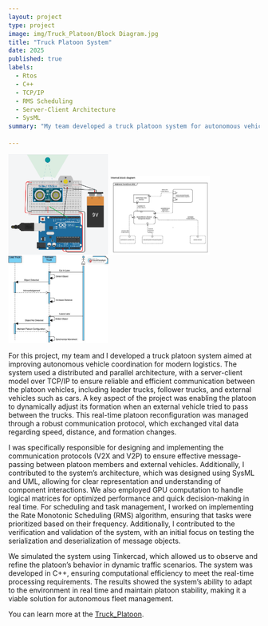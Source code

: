 ```yaml
---
layout: project
type: project
image: img/Truck_Platoon/Block Diagram.jpg
title: "Truck Platoon System"
date: 2025
published: true
labels:
  - Rtos
  - C++
  - TCP/IP
  - RMS Scheduling
  - Server-Client Architecture
  - SysML
summary: "My team developed a truck platoon system for autonomous vehicle coordination, focusing on real-time platoon reconfiguration and performance optimization."

---
```


<div class="text-center p-4">
  <img width="200px" src="../img/Truck_Platoon/Screenshot 2025-02-04 at 23.45.15.png" class="img-thumbnail" >
  <img width="200px" src="../img/Truck_Platoon/internal block diagram.jpg" >
  <img width="200px" src="../img/Truck_Platoon/sequence.jpg" >
</div>

For this project, my team and I developed a truck platoon system aimed at improving autonomous vehicle coordination for modern logistics. The system used a distributed and parallel architecture, with a server-client model over TCP/IP to ensure reliable and efficient communication between the platoon vehicles, including leader trucks, follower trucks, and external vehicles such as cars. A key aspect of the project was enabling the platoon to dynamically adjust its formation when an external vehicle tried to pass between the trucks. This real-time platoon reconfiguration was managed through a robust communication protocol, which exchanged vital data regarding speed, distance, and formation changes.

I was specifically responsible for designing and implementing the communication protocols (V2X and V2P) to ensure effective message-passing between platoon members and external vehicles. Additionally, I contributed to the system’s architecture, which was designed using SysML and UML, allowing for clear representation and understanding of component interactions. We also employed GPU computation to handle logical matrices for optimized performance and quick decision-making in real time. For scheduling and task management, I worked on implementing the Rate Monotonic Scheduling (RMS) algorithm, ensuring that tasks were prioritized based on their frequency. Additionally, I contributed to the verification and validation of the system, with an initial focus on testing the serialization and deserialization of message objects.

We simulated the system using Tinkercad, which allowed us to observe and refine the platoon’s behavior in dynamic traffic scenarios. The system was developed in C++, ensuring computational efficiency to meet the real-time processing requirements. The results showed the system’s ability to adapt to the environment in real time and maintain platoon stability, making it a viable solution for autonomous fleet management.

You can learn more at the [Truck_Platoon](https://github.com/ESE-Semester-Project-Team-1/ESE-Group-1.git).
